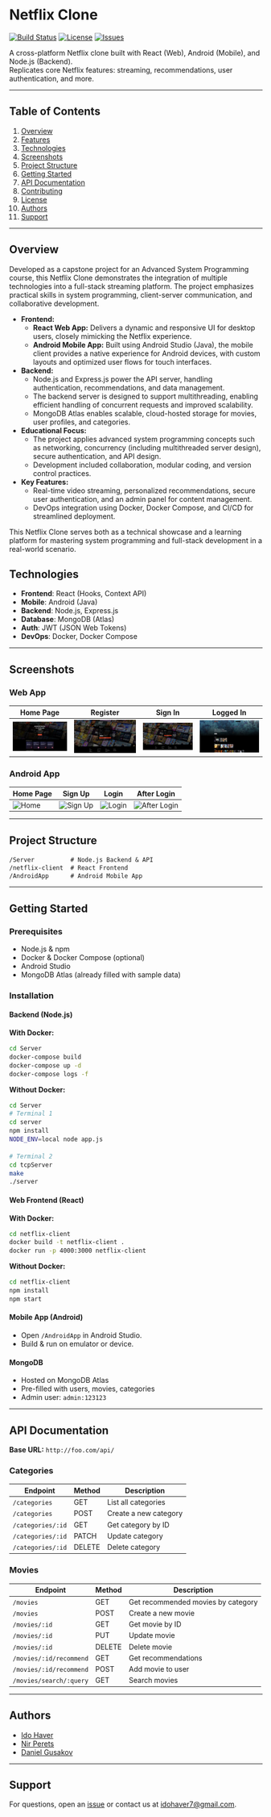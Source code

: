 # Netflix Clone

[![Build Status](https://img.shields.io/github/workflow/status/idohaver7/NETFLIX-Clone/CI)](https://github.com/idohaver7/NETFLIX-Clone/actions)
[![License](https://img.shields.io/github/license/idohaver7/NETFLIX-Clone)](LICENSE)
[![Issues](https://img.shields.io/github/issues/idohaver7/NETFLIX-Clone)](https://github.com/idohaver7/NETFLIX-Clone/issues)

A cross-platform Netflix clone built with React (Web), Android (Mobile), and Node.js (Backend).  
Replicates core Netflix features: streaming, recommendations, user authentication, and more.

---

## Table of Contents

1. [Overview](#overview)
2. [Features](#features)
3. [Technologies](#technologies)
4. [Screenshots](#screenshots)
5. [Project Structure](#project-structure)
6. [Getting Started](#getting-started)
7. [API Documentation](#api-documentation)
8. [Contributing](#contributing)
9. [License](#license)
10. [Authors](#authors)
11. [Support](#support)

---

## Overview

Developed as a capstone project for an Advanced System Programming course, this Netflix Clone demonstrates the integration of multiple technologies into a full-stack streaming platform. The project emphasizes practical skills in system programming, client-server communication, and collaborative development.

- **Frontend:**  
  - **React Web App:** Delivers a dynamic and responsive UI for desktop users, closely mimicking the Netflix experience.
  - **Android Mobile App:** Built using Android Studio (Java), the mobile client provides a native experience for Android devices, with custom layouts and optimized user flows for touch interfaces.
- **Backend:**  
  - Node.js and Express.js power the API server, handling authentication, recommendations, and data management.
  - The backend server is designed to support multithreading, enabling efficient handling of concurrent requests and improved scalability.
  - MongoDB Atlas enables scalable, cloud-hosted storage for movies, user profiles, and categories.
- **Educational Focus:**  
  - The project applies advanced system programming concepts such as networking, concurrency (including multithreaded server design), secure authentication, and API design.
  - Development included collaboration, modular coding, and version control practices.
- **Key Features:**  
  - Real-time video streaming, personalized recommendations, secure user authentication, and an admin panel for content management.
  - DevOps integration using Docker, Docker Compose, and CI/CD for streamlined deployment.

This Netflix Clone serves both as a technical showcase and a learning platform for mastering system programming and full-stack development in a real-world scenario.
## Technologies

- **Frontend**: React (Hooks, Context API)
- **Mobile**: Android (Java)
- **Backend**: Node.js, Express.js
- **Database**: MongoDB (Atlas)
- **Auth**: JWT (JSON Web Tokens)
- **DevOps**: Docker, Docker Compose

---

## Screenshots

### Web App

| Home Page | Register | Sign In | Logged In |
|---|---|---|---|
| ![Home](https://github.com/NirPerets/Advanced-EX4/blob/main/netflix-client/example/homepage.png) | ![Register](https://github.com/NirPerets/Advanced-EX4/blob/main/netflix-client/example/register.png) | ![Sign In](https://github.com/NirPerets/Advanced-EX4/blob/main/netflix-client/example/signin.png) | ![Logged In](https://github.com/NirPerets/Advanced-EX4/blob/main/netflix-client/example/logged.png) |

### Android App

| Home Page | Sign Up | Login | After Login |
|---|---|---|---|
| ![Home](https://github.com/user-attachments/assets/35ae55ae-3029-4943-832d-0feaddf19031) | ![Sign Up](https://github.com/user-attachments/assets/d729d088-8b70-4ac6-b325-c2e99330f1e4) | ![Login](https://github.com/user-attachments/assets/f7fc57b5-b198-477d-b3a5-d894261b0dbd) | ![After Login](https://github.com/user-attachments/assets/f28e7d8d-a0e9-4fed-ac5c-a13e41ba4707) |

---

## Project Structure

```
/Server          # Node.js Backend & API
/netflix-client  # React Frontend
/AndroidApp      # Android Mobile App
```

---

## Getting Started

### Prerequisites

- Node.js & npm
- Docker & Docker Compose (optional)
- Android Studio
- MongoDB Atlas (already filled with sample data)

### Installation

#### Backend (Node.js)

**With Docker:**
```bash
cd Server
docker-compose build  
docker-compose up -d
docker-compose logs -f
```
**Without Docker:**
```bash
cd Server
# Terminal 1
cd server
npm install
NODE_ENV=local node app.js

# Terminal 2
cd tcpServer
make
./server
```

#### Web Frontend (React)

**With Docker:**
```bash
cd netflix-client
docker build -t netflix-client .
docker run -p 4000:3000 netflix-client
```
**Without Docker:**
```bash
cd netflix-client
npm install
npm start
```

#### Mobile App (Android)

- Open `/AndroidApp` in Android Studio.
- Build & run on emulator or device.

#### MongoDB

- Hosted on MongoDB Atlas
- Pre-filled with users, movies, categories
- Admin user: `admin:123123`

---

## API Documentation

**Base URL:** `http://foo.com/api/`

### Categories

| Endpoint | Method | Description |
|---|---|---|
| `/categories` | GET | List all categories |
| `/categories` | POST | Create a new category |
| `/categories/:id` | GET | Get category by ID |
| `/categories/:id` | PATCH | Update category |
| `/categories/:id` | DELETE | Delete category |

### Movies

| Endpoint | Method | Description |
|---|---|---|
| `/movies` | GET | Get recommended movies by category |
| `/movies` | POST | Create a new movie |
| `/movies/:id` | GET | Get movie by ID |
| `/movies/:id` | PUT | Update movie |
| `/movies/:id` | DELETE | Delete movie |
| `/movies/:id/recommend` | GET | Get recommendations |
| `/movies/:id/recommend` | POST | Add movie to user |
| `/movies/search/:query` | GET | Search movies |

---



## Authors

- [Ido Haver](https://github.com/idohaver7)
- [Nir Perets](https://github.com/NirPerets)
- [Daniel Gusakov](https://github.com/DanielGusakov)

---

## Support

For questions, open an [issue](https://github.com/idohaver7/NETFLIX-Clone/issues) or contact us at <idohaver7@gmail.com>.

